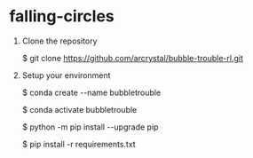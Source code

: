 # falling-circles
1. Clone the repository

    $ git clone https://github.com/arcrystal/bubble-trouble-rl.git
    
2. Setup your environment

    $ conda create --name bubbletrouble
    
    $ conda activate bubbletrouble

    $ python -m pip install --upgrade pip
    
    $ pip install -r requirements.txt
